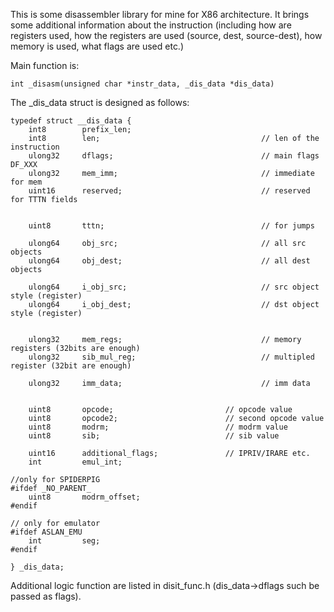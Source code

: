 

This is some disassembler library for mine for X86 architecture. It brings some additional information about the instruction (including how are registers used, how the registers are used (source, dest, source-dest), how memory is used, what flags are used etc.)


Main function is:

```
int	_disasm(unsigned char *instr_data, _dis_data *dis_data)
```


The _dis_data struct is designed as follows:


```
typedef struct __dis_data {
	int8		prefix_len;
	int8		len;									// len of the instruction
	ulong32		dflags;									// main flags DF_XXX
	ulong32		mem_imm;								// immediate for mem
	uint16		reserved;								// reserved for TTTN fields
	

	uint8		tttn;									// for jumps

	ulong64		obj_src;								// all src objects
	ulong64		obj_dest;								// all dest objects

	ulong64		i_obj_src;								// src object style (register)
	ulong64		i_obj_dest;								// dst object style (register)


	ulong32		mem_regs;								// memory registers (32bits are enough)
	ulong32		sib_mul_reg;							// multipled register (32bit are enough)

	ulong32		imm_data;								// imm data

	
	uint8		opcode;							// opcode value
	uint8		opcode2;						// second opcode value
	uint8		modrm;							// modrm value
	uint8		sib;							// sib value

	uint16		additional_flags;				// IPRIV/IRARE etc.
	int			emul_int;

//only for SPIDERPIG
#ifdef _NO_PARENT_
	uint8		modrm_offset;
#endif

// only for emulator
#ifdef ASLAN_EMU
	int			seg;
#endif

} _dis_data;
```


Additional logic function are listed in disit_func.h (dis_data->dflags such be passed as flags).







